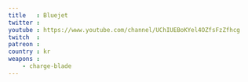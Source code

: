 ```yaml
---
title   : Bluejet
twitter : 
youtube : https://www.youtube.com/channel/UChIUEBoKYel4OZfsFzZfhcg
twitch  : 
patreon : 
country : kr
weapons :
    - charge-blade
---
```


